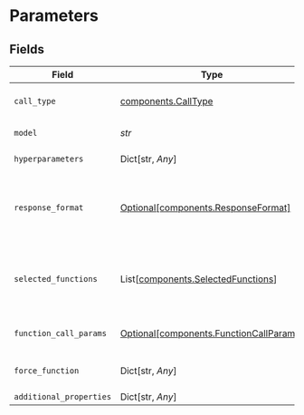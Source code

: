 # Parameters


## Fields

| Field                                                                                    | Type                                                                                     | Required                                                                                 | Description                                                                              |
| ---------------------------------------------------------------------------------------- | ---------------------------------------------------------------------------------------- | ---------------------------------------------------------------------------------------- | ---------------------------------------------------------------------------------------- |
| `call_type`                                                                              | [components.CallType](../../models/components/calltype.md)                               | :heavy_check_mark:                                                                       | Type of API calling - "chat" or "completion"                                             |
| `model`                                                                                  | *str*                                                                                    | :heavy_check_mark:                                                                       | Model unique name                                                                        |
| `hyperparameters`                                                                        | Dict[str, *Any*]                                                                         | :heavy_minus_sign:                                                                       | Model-specific hyperparameters                                                           |
| `response_format`                                                                        | [Optional[components.ResponseFormat]](../../models/components/responseformat.md)         | :heavy_minus_sign:                                                                       | Response format for the model with the key "type" and value "text" or "json_object"      |
| `selected_functions`                                                                     | List[[components.SelectedFunctions](../../models/components/selectedfunctions.md)]       | :heavy_minus_sign:                                                                       | List of functions to be called by the model, refer to OpenAI schema for more details     |
| `function_call_params`                                                                   | [Optional[components.FunctionCallParams]](../../models/components/functioncallparams.md) | :heavy_minus_sign:                                                                       | Function calling mode - "none", "auto" or "force"                                        |
| `force_function`                                                                         | Dict[str, *Any*]                                                                         | :heavy_minus_sign:                                                                       | Force function-specific parameters                                                       |
| `additional_properties`                                                                  | Dict[str, *Any*]                                                                         | :heavy_minus_sign:                                                                       | N/A                                                                                      |